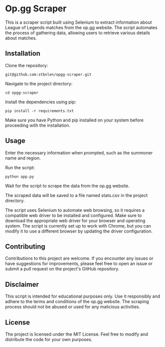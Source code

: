 # Op.gg Scraper

This is a scraper script built using Selenium to extract information about League of Legends matches from the op.gg website. The script automates the process of gathering data, allowing users to retrieve various details about matches.

## Installation

Clone the repository:

```
git@github.com:stbnlen/opgg-scraper.git
```

Navigate to the project directory:

```
cd opgg-scraper
```

Install the dependencies using pip:

```
pip install -r requirements.txt
```

Make sure you have Python and pip installed on your system before proceeding with the installation.

## Usage

Enter the necessary information when prompted, such as the summoner name and region.

Run the script:

```
python app.py
```

Wait for the script to scrape the data from the op.gg website.

The scraped data will be saved to a file named stats.csv in the project directory.

The script uses Selenium to automate web browsing, so it requires a compatible web driver to be installed and configured. Make sure to download the appropriate web driver for your browser and operating system. The script is currently set up to work with Chrome, but you can modify it to use a different browser by updating the driver configuration.

## Contributing

Contributions to this project are welcome. If you encounter any issues or have suggestions for improvements, please feel free to open an issue or submit a pull request on the project's GitHub repository.

## Disclaimer

This script is intended for educational purposes only. Use it responsibly and adhere to the terms and conditions of the op.gg website. The scraping process should not be abused or used for any malicious activities.

## License

The project is licensed under the MIT License. Feel free to modify and distribute the code for your own purposes.